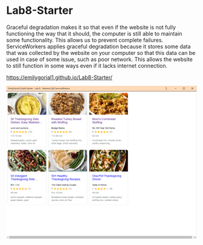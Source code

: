 # Lab8-Starter

Graceful degradation makes it so that even if the website is not fully functioning the way that it should, the computer is still able to maintain some functionality. This allows us to prevent complete failures. ServiceWorkers applies graceful degradation because it stores some data that was collected by the website on your computer so that this data can be used in case of some issue, such as poor network. This allows the website to still function in some ways even if it lacks internet connection.

https://emilygorial1.github.io/Lab8-Starter/


![alt text](https://github.com/EmilyGorial1/Lab8-Starter/blob/main/assets/images/icons/PWA.png)

